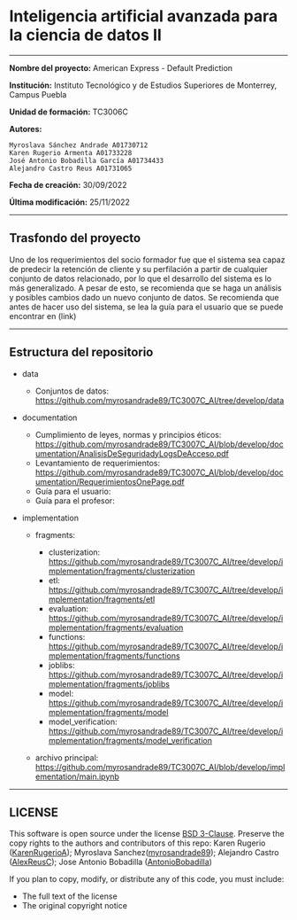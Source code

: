 # **Inteligencia artificial avanzada para la ciencia de datos II**

---

**Nombre del proyecto:** American Express - Default Prediction

**Institución:** Instituto Tecnológico y de Estudios Superiores de Monterrey, Campus Puebla

**Unidad de formación:** TC3006C

**Autores:**

    Myroslava Sánchez Andrade A01730712
    Karen Rugerio Armenta A01733228
    José Antonio Bobadilla García A01734433
    Alejandro Castro Reus A01731065

**Fecha de creación:** 30/09/2022

**Última modificación:** 25/11/2022

---

## **Trasfondo del proyecto**

Uno de los requerimientos del socio formador fue que el sistema sea capaz de predecir la retención de cliente y su perfilación a partir de cualquier conjunto de datos relacionado, por lo que el desarrollo del sistema es lo más generalizado. A pesar de esto, se recomienda que se haga un análisis y posibles cambios dado un nuevo conjunto de datos.
Se recomienda que antes de hacer uso del sistema, se lea la guía para el usuario que se puede encontrar en (link)

---

## **Estructura del repositorio**

- data

  - Conjuntos de datos: https://github.com/myrosandrade89/TC3007C_AI/tree/develop/data

- documentation

  - Cumplimiento de leyes, normas y principios éticos: https://github.com/myrosandrade89/TC3007C_AI/blob/develop/documentation/AnalisisDeSeguridadyLogsDeAcceso.pdf
  - Levantamiento de requerimientos: https://github.com/myrosandrade89/TC3007C_AI/blob/develop/documentation/RequerimientosOnePage.pdf
  - Guía para el usuario:
  - Guía para el profesor:

- implementation

  - fragments:

    - clusterization: https://github.com/myrosandrade89/TC3007C_AI/tree/develop/implementation/fragments/clusterization
    - etl: https://github.com/myrosandrade89/TC3007C_AI/tree/develop/implementation/fragments/etl
    - evaluation: https://github.com/myrosandrade89/TC3007C_AI/tree/develop/implementation/fragments/evaluation
    - functions: https://github.com/myrosandrade89/TC3007C_AI/tree/develop/implementation/fragments/functions
    - joblibs: https://github.com/myrosandrade89/TC3007C_AI/tree/develop/implementation/fragments/joblibs
    - model: https://github.com/myrosandrade89/TC3007C_AI/tree/develop/implementation/fragments/model
    - model_verification: https://github.com/myrosandrade89/TC3007C_AI/tree/develop/implementation/fragments/model_verification

  - archivo principal: https://github.com/myrosandrade89/TC3007C_AI/blob/develop/implementation/main.ipynb

---

## LICENSE

This software is open source under the license [BSD 3-Clause](https://github.com/myrosandrade89/TC3007C_AI/blob/develop/LICENSE.md). Preserve the copy rights to the authors and contributors of this repo: Karen Rugerio ([KarenRugerioA](https://github.com/KarenRugerioA)); Myroslava Sanchez([myrosandrade89](https://github.com/myrosandrade89)); Alejandro Castro ([AlexReusC](https://github.com/AlexReusC)); Jose Antonio Bobadilla ([AntonioBobadilla](https://github.com/AntonioBobadilla))

If you plan to copy, modify, or distribute any of this code, you must include:

- The full text of the license
- The original copyright notice

